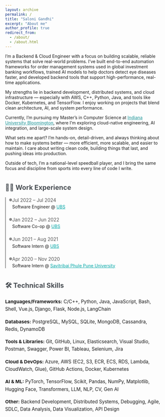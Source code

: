 ```yaml
---
layout: archive
permalink: /
title: "Saloni Gandhi"
excerpt: "About me"
author_profile: true
redirect_from:
  - /about/
  - /about.html
---
```


<style>
:root {
  --link-color: #00a6a6;
  --line-gray: #888;
}

/* Shared heading style */
.section-title {
  font-size: 1.35rem;
  font-weight: 700;
  color: #484D52;
  margin-top: 2.5rem;
  margin-bottom: 1.2rem;
  display: flex;
  align-items: center;
  gap: 0.5rem;
}

/* Timeline line and dots */
.timeline {
  border-left: 2.5px solid var(--line-gray);
  padding-left: 1.3rem;
  margin-bottom: 2rem;
}
.timeline-entry {
  position: relative;
  margin-bottom: 1.5rem;
}
.timeline-entry::before {
  content: '';
  position: absolute;
  left: -10px;
  top: 4px;
  width: 9px;
  height: 9px;
  background: var(--line-gray);
  border-radius: 50%;
}
.timeline-entry span {
  display: block;
  font-size: 0.95rem;
  color: #555;
  margin-bottom: 0.2rem;
}
.timeline-entry a {
  color: var(--link-color);
  text-decoration: underline;
}

/* Skills styling */
.skills-block {
  margin-bottom: 1rem;
  font-size: 0.95rem;
  line-height: 1.6;
}
</style>

<p>
I’m a Backend & Cloud Engineer with a focus on building scalable, reliable systems that solve real-world problems. I’ve built end-to-end automation frameworks for order management systems used in global investment banking workflows, trained AI models to help doctors detect eye diseases faster, and developed backend tools that support high-performance, real-time applications.
</p>

<p>
My strengths lie in backend development, distributed systems, and cloud infrastructure — especially with AWS, C++, Python, Java, and tools like Docker, Kubernetes, and TensorFlow. I enjoy working on projects that blend clean architecture, AI, and system performance. 
</p>

<p>
Currently, I’m pursuing my Master’s in Computer Science at <a href="https://bloomington.iu.edu" target="_blank" style="color: #3BA3A5; font-weight: 500;">Indiana University Bloomington</a>, where I’m exploring cloud-native engineering, AI integration, and large-scale system design.
</p>

<p>
What sets me apart? I’m hands-on, detail-driven, and always thinking about how to make systems better — more efficient, more scalable, and easier to maintain. I care about writing clean code, building things that last, and pushing ideas into production.
</p>

<p>
Outside of tech, I’m a national-level speedball player, and I bring the same focus and discipline from sports into every line of code I write.
</p>

<!-- Work Experience Section -->
<h2 class="section-title">🧑‍💻 Work Experience</h2>
<div class="timeline">
  <div class="timeline-entry">
    <span>Jul 2022 – Jul 2024</span>
    <div>Software Engineer @ <a href="https://www.ubs.com/global/en.html" target="_blank">UBS</a></div>
  </div>
  <div class="timeline-entry">
    <span>Jan 2022 – Jun 2022</span>
    <div>Software Co-op @ <a href="https://www.ubs.com/global/en.html" target="_blank">UBS</a></div>
  </div>
  <div class="timeline-entry">
    <span>Jun 2021 – Aug 2021</span>
    <div>Software Intern @ <a href="https://www.ubs.com/global/en.html" target="_blank">UBS</a></div>
  </div>
  <div class="timeline-entry">
    <span>Apr 2020 – Nov 2020</span>
    <div>Software Intern @ <a href="http://www.unipune.ac.in/" target="_blank">Savitribai Phule Pune University</a></div>
  </div>
</div>

<!-- Technical Skills -->
<h2 class="section-title">🛠️ Technical Skills</h2>
<div class="skills-block"><strong>Languages/Frameworks:</strong> C/C++, Python, Java, JavaScript, Bash, Shell, Vue.js, Django, Flask, Node.js, LangChain</div>
<div class="skills-block"><strong>Databases:</strong> PostgreSQL, MySQL, SQLite, MongoDB, Cassandra, Redis, DynamoDB</div>
<div class="skills-block"><strong>Tools & Libraries:</strong> Git, GitHub, Linux, Elasticsearch, Visual Studio, Postman, Swagger, Power BI, Tableau, Selenium, Jira</div>
<div class="skills-block"><strong>Cloud & DevOps:</strong> Azure, AWS (EC2, S3, ECR, ECS, RDS, Lambda, CloudWatch, Glue), GitHub Actions, Docker, Kubernetes</div>
<div class="skills-block"><strong>AI & ML:</strong> PyTorch, TensorFlow, Scikit, Pandas, NumPy, Matplotlib, Hugging Face, Transformers, LLM, NLP, CV, Gen AI</div>
<div class="skills-block"><strong>Other:</strong> Backend Development, Distributed Systems, Debugging, Agile, SDLC, Data Analysis, Data Visualization, API Design</div>
